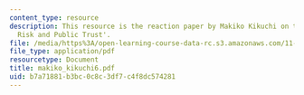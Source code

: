 ```yaml
---
content_type: resource
description: This resource is the reaction paper by Makiko Kikuchi on the topic 'Transboundary
  Risk and Public Trust'.
file: /media/https%3A/open-learning-course-data-rc.s3.amazonaws.com/11-941-disaster-vulnerability-and-resilience-spring-2005/b7a71881b3bc0c8c3df7c4f8dc574281_makiko_kikuchi6.pdf
file_type: application/pdf
resourcetype: Document
title: makiko_kikuchi6.pdf
uid: b7a71881-b3bc-0c8c-3df7-c4f8dc574281
---
```

